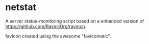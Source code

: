 # netstat
A server status-monitoring script based on a enhanced version of https://github.com/RaymiiOrg/raymon.

favicon created using the awesome "favicomatic".
